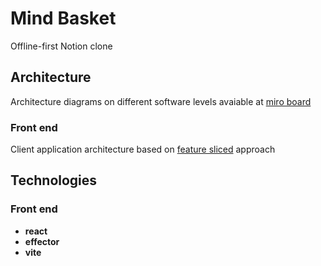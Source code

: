 # Mind Basket

Offline-first Notion clone

## Architecture

Architecture diagrams on different software levels avaiable at [miro board](https://miro.com/app/board/o9J_l0eDo80=/?invite_link_id=927128430897)

### Front end

Client application architecture based on [feature sliced](https://feature-sliced.design/) approach

## Technologies

### Front end

-   **react**
-   **effector**
-   **vite**
